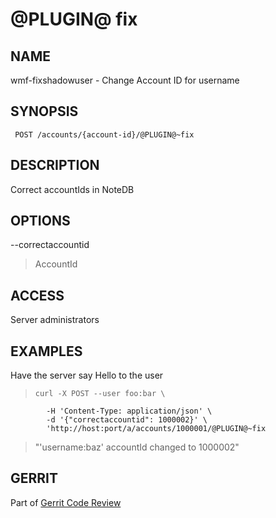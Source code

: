 @PLUGIN@ fix
==============================

NAME
----
wmf-fixshadowuser - Change Account ID for username

SYNOPSIS
--------
     POST /accounts/{account-id}/@PLUGIN@~fix

DESCRIPTION
-----------
Correct accountIds in NoteDB

OPTIONS
-------

--correctaccountid
> AccountId

ACCESS
------
Server administrators

EXAMPLES
--------

Have the server say Hello to the user

>     curl -X POST --user foo:bar \
            -H 'Content-Type: application/json' \
            -d '{"correctaccountid": 1000002}' \
            'http://host:port/a/accounts/1000001/@PLUGIN@~fix

> "'username:baz' accountId changed to 1000002"

GERRIT
------
Part of [Gerrit Code Review](../../../Documentation/index.html)
